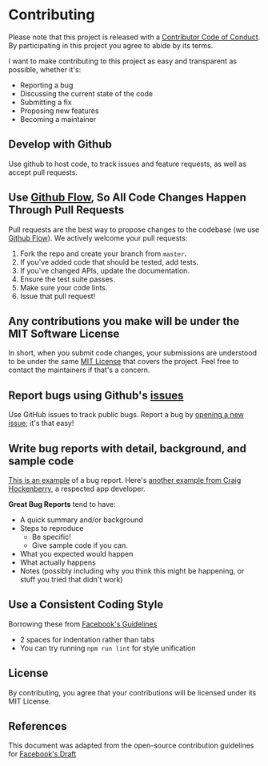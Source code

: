 # Contributing
Please note that this project is released with a
[Contributor Code of Conduct](CODE_OF_CONDUCT.md). By participating in this
project you agree to abide by its terms.

I want to make contributing to this project as easy and transparent as possible, whether it's:

- Reporting a bug
- Discussing the current state of the code
- Submitting a fix
- Proposing new features
- Becoming a maintainer

## Develop with Github
Use github to host code, to track issues and feature requests, as well as accept pull requests.

## Use [Github Flow](https://guides.github.com/introduction/flow/index.html), So All Code Changes Happen Through Pull Requests
Pull requests are the best way to propose changes to the codebase (we use [Github Flow](https://guides.github.com/introduction/flow/index.html)). We actively welcome your pull requests:

1. Fork the repo and create your branch from `master`.
2. If you've added code that should be tested, add tests.
3. If you've changed APIs, update the documentation.
4. Ensure the test suite passes.
5. Make sure your code lints.
6. Issue that pull request!

## Any contributions you make will be under the MIT Software License
In short, when you submit code changes, your submissions are understood to be under the same [MIT License](http://choosealicense.com/licenses/mit/) that covers the project. Feel free to contact the maintainers if that's a concern.

## Report bugs using Github's [issues](/../../issues)
Use GitHub issues to track public bugs. Report a bug by [opening a new issue](/../../issues/new/choose); it's that easy!

## Write bug reports with detail, background, and sample code
[This is an example](http://stackoverflow.com/q/12488905/180626) of a bug report. Here's [another example from Craig Hockenberry](http://www.openradar.me/11905408), a respected app developer.

**Great Bug Reports** tend to have:

- A quick summary and/or background
- Steps to reproduce
  - Be specific!
  - Give sample code if you can.
- What you expected would happen
- What actually happens
- Notes (possibly including why you think this might be happening, or stuff you tried that didn't work)

## Use a Consistent Coding Style
Borrowing these from [Facebook's Guidelines](https://github.com/facebook/draft-js/blob/a9316a723f9e918afde44dea68b5f9f39b7d9b00/CONTRIBUTING.md)

* 2 spaces for indentation rather than tabs
* You can try running `npm run lint` for style unification

## License
By contributing, you agree that your contributions will be licensed under its MIT License.

## References
This document was adapted from the open-source contribution guidelines for [Facebook's Draft](https://github.com/facebook/draft-js/blob/a9316a723f9e918afde44dea68b5f9f39b7d9b00/CONTRIBUTING.md)
